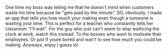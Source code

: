 One time my boss was telling me that he doesn't mind when customers waste his time because he "gets paid by the minute". SO, obviously, I made an app that tells you how much your making even though a someone is wasting your time. This is perfect for a teacher who constantly tells her classroom "I'll wait". For the guy who just can't seem to stop wathcing the clock at work, watch this instead. To the bosses who want to motivate their employees. Or just if youre bored and wan't to see how much you could be making. Anyways, enjoy I guess lol.
